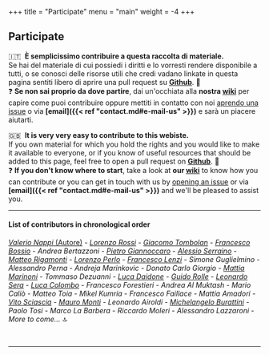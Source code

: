 +++
title = "Participate"
menu = "main"
weight = -4
+++

## Participate

🇮🇹 &nbsp;**È semplicissimo contribuire a questa raccolta di materiale.**  
Se hai del materiale di cui possiedi i diritti e lo vorresti rendere disponibile a tutti, o se conosci delle risorse utili che credi vadano linkate in questa pagina sentiti libero di aprire una pull request su **[Github](https://github.com/valerionew/triennale-elettronica-polimi)**. :star_struck:     
:question: **Se non sai proprio da dove partire**, dai un'occhiata alla **nostra [wiki](https://github.com/valerionew/triennale-elettronica-polimi/wiki/How-to-add-new-notes#welcome-to-the-wiki-contributor)** per capire come puoi contribuire oppure mettiti in contatto con noi [aprendo una issue](https://github.com/valerionew/triennale-elettronica-polimi/issues) o via **[email]({{< ref "contact.md#e-mail-us" >}})** e sarà un piacere aiutarti.    

🇬🇧 &nbsp;**It is very very easy to contribute to this webiste.**  
If you own material for which you hold the rights and you would like to make it available to everyone, or if you know of useful resources that should be added to this page, feel free to open a pull request on **[Github](https://github.com/valerionew/triennale-elettronica-polimi)**. :star_struck:         
:question: **If you don't know where to start**, take a look at **our [wiki](https://github.com/valerionew/triennale-elettronica-polimi/wiki/How-to-add-new-notes#welcome-to-the-wiki-contributor)** to know how you can contribute or you can get in touch with us by [opening an issue](https://github.com/valerionew/triennale-elettronica-polimi/issues) or via **[email]({{< ref "contact.md#e-mail-us" >}})** and we'll be pleased to assist you.  

* * *

#### List of contributors in chronological order

[_Valerio Nappi_ (Autore)](https://github.com/valerionew) - [_Lorenzo Rossi_](https://github.com/lorossi) - [_Giacomo Tombolan_](https://github.com/giachi00) - [_Francesco Bossio_](https://github.com/bossiof) - _Andrea Bertazzoni_ - [_Pietro Giannoccaro_](https://github.com/PietroG51) - [_Alessio Serraino_](https://github.com/serrainoalessio) - [_Matteo Rigamonti_](https://github.com/Overlord2410) - [_Lorenzo Perlo_](https://github.com/TIT8) - [_Francesco Lenzi_](https://github.com/FraLenzi) - _Simone Guglielmino_ - _Alessandro Perna_ - _Andreja Marinkovic_ - _Donato Carlo Giorgio_ - [_Mattia Marinoni_](https://github.com/RhinopithecusRoxellana) - _Tommaso Dezuanni_ - [_Luca Daidone_](https://github.com/Luca452) - [_Guido Rolle_](https://github.com/homeless-sushi) - [_Leonardo Sera_](https://github.com/leonardosera) - [_Luca Colombo_](https://github.com/Lucaxc) - _Francesco Forestieri_ - _Andrea Al Muktash_ - _Mario Caliò_ - _Matteo Toia_ - _Mikel Kumria_ - _Francesco Faillace_ - _Mattia Amadori_ - [_Vito Sciascia_](https://github.com/dosmaker) - [_Mauro Monti_](https://github.com/mauromonti41) - _Leonardo Airoldi_ - [_Michelangelo Burattini_](https://github.com/michelangeloburattini) - _Paolo Tosi_ - _Marco La Barbera_ - _Riccardo Moleri_ - _Alessandro Lazzaroni_ - _More to come..._ :top:

&nbsp;

* * *
